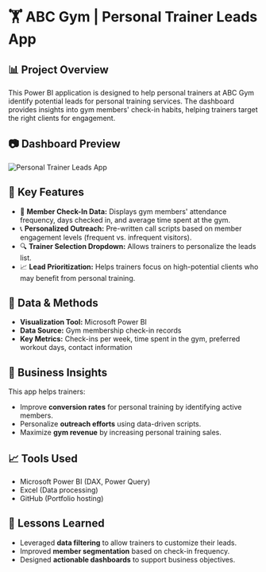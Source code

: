# 🏋️ ABC Gym | Personal Trainer Leads App

## 📊 Project Overview
This Power BI application is designed to help personal trainers at ABC Gym identify potential leads for personal training services. The dashboard provides insights into gym members' check-in habits, helping trainers target the right clients for engagement.

## 📷 Dashboard Preview
![Personal Trainer Leads App](screenshots/Personal_Trainer_Leads_App.png)

## 🌟 Key Features
- 📌 **Member Check-In Data:** Displays gym members' attendance frequency, days checked in, and average time spent at the gym.
- 📞 **Personalized Outreach:** Pre-written call scripts based on member engagement levels (frequent vs. infrequent visitors).
- 🔍 **Trainer Selection Dropdown:** Allows trainers to personalize the leads list.
- 📈 **Lead Prioritization:** Helps trainers focus on high-potential clients who may benefit from personal training.

## 🧮 Data & Methods
- **Visualization Tool:** Microsoft Power BI
- **Data Source:** Gym membership check-in records
- **Key Metrics:** Check-ins per week, time spent in the gym, preferred workout days, contact information

## 💼 Business Insights
This app helps trainers:
- Improve **conversion rates** for personal training by identifying active members.
- Personalize **outreach efforts** using data-driven scripts.
- Maximize **gym revenue** by increasing personal training sales.

## 📈 Tools Used
- Microsoft Power BI (DAX, Power Query)
- Excel (Data processing)
- GitHub (Portfolio hosting)

## 🤔 Lessons Learned
- Leveraged **data filtering** to allow trainers to customize their leads.
- Improved **member segmentation** based on check-in frequency.
- Designed **actionable dashboards** to support business objectives.

